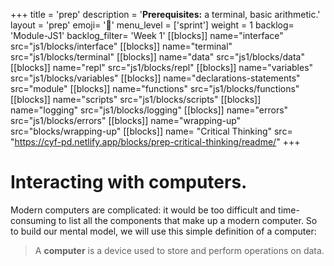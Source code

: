 +++
title = 'prep'
description = '**Prerequisites:** a terminal, basic arithmetic.'
layout = 'prep'
emoji= '📝'
menu_level = ['sprint']
weight = 1
backlog= 'Module-JS1'
backlog_filter= 'Week 1'
[[blocks]]
name="interface"
src="js1/blocks/interface"
[[blocks]]
name="terminal"
src="js1/blocks/terminal"
[[blocks]]
name="data"
src="js1/blocks/data"
[[blocks]]
name="repl"
src="js1/blocks/repl"
[[blocks]]
name="variables"
src="js1/blocks/variables"
[[blocks]]
name="declarations-statements"
src="module"
[[blocks]]
name="functions"
src="js1/blocks/functions"
[[blocks]]
name="scripts"
src="js1/blocks/scripts"
[[blocks]]
name="logging"
src="js1/blocks/logging"
[[blocks]]
name="errors"
src="js1/blocks/errors"
[[blocks]]
name="wrapping-up"
src="blocks/wrapping-up"
[[blocks]]
name= "Critical Thinking"
src= "https://cyf-pd.netlify.app/blocks/prep-critical-thinking/readme/"
+++

# Interacting with computers.

Modern computers are complicated: it would be too difficult and time-consuming to list all the components that make up a modern computer. So to build our mental model, we will use this simple definition of a computer:

> A **computer** is a device used to store and perform operations on data.
